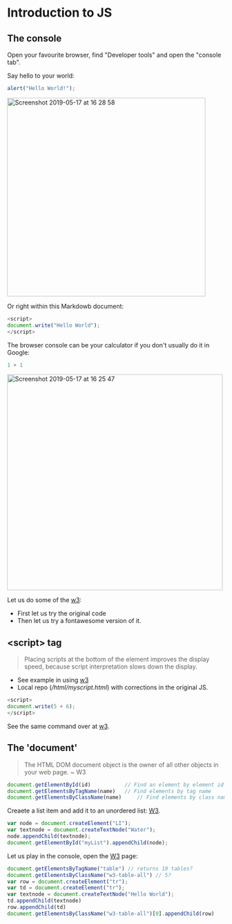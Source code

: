 # Introduction to JS

## The console
Open your favourite browser, find "Developer tools" and open the "console tab".

Say hello to your world:

```javascript
alert("Hello World!");
```

<img width="459" alt="Screenshot 2019-05-17 at 16 28 58" src="https://user-images.githubusercontent.com/408568/57938823-e4d92200-78c0-11e9-9a42-8a4c1b86f451.png">

Or right within this Markdowb document:
```javascript
<script>
document.write("Hello World");
</script>
```
<script>
document.write("Hello World");
</script>

The browser console can be your calculator if you don't usually do it in Google:

```javascript
1 + 1
```

<img width="499" alt="Screenshot 2019-05-17 at 16 25 47" src="https://user-images.githubusercontent.com/408568/57938639-7ac07d00-78c0-11e9-9bd8-10fd540b32ba.png">

Let us do some of the [w3](https://www.w3schools.com/js/js_intro.asp):

* First let us try the original code
* Then let us try a fontawesome version of it.

## \<script> tag
> Placing scripts at the bottom of the <body> element improves the display speed, because script interpretation slows down the display.

- See example in using [w3](https://www.w3schools.com/js/tryit.asp?filename=tryjs_whereto_body) 
- Local repo (*/html/myscript.html*) with corrections in the original JS.

```javascript
<script>
document.write(5 + 6);
</script>
```
<script>
document.write(5 + 6);
</script>

See the same command over at [w3](https://www.w3schools.com/js/tryit.asp?filename=tryjs_output_write).

## The 'document'
> The HTML DOM document object is the owner of all other objects in your web page. ~ W3

```javascript
document.getElementById(id)	          // Find an element by element id
document.getElementsByTagName(name)	  // Find elements by tag name
document.getElementsByClassName(name)     // Find elements by class name
```
Creaete a list item and add it to an unordered list: [W3](https://www.w3schools.com/jsref/tryit.asp?filename=tryjsref_node_appendchild).

```javascript
var node = document.createElement("LI");
var textnode = document.createTextNode("Water");
node.appendChild(textnode);
document.getElementById("myList").appendChild(node);
```

Let us play in the console, open the [W3](https://www.w3schools.com/js/js_htmldom_document.asp) page:

```javascript
document.getElementsByTagName("table") // returns 10 tables?
document.getElementsByClassName("w3-table-all") // 5?
var row = document.createElement("tr");
var td = document.createElement("tr");
var textnode = document.createTextNode("Hello World");
td.appendChild(textnode)
row.appendChild(td)
document.getElementsByClassName("w3-table-all")[0].appendChild(row)
```